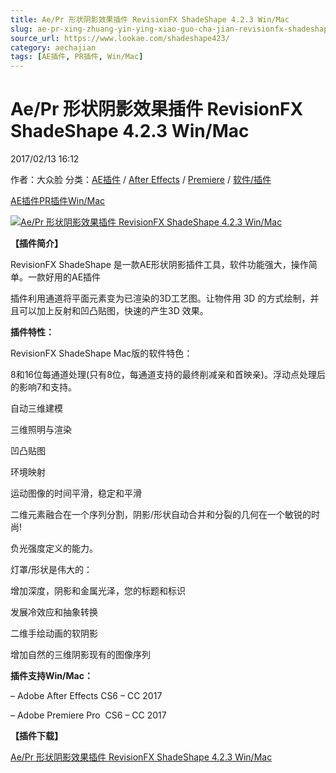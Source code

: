 ```yaml
---
title: Ae/Pr 形状阴影效果插件 RevisionFX ShadeShape 4.2.3 Win/Mac
slug: ae-pr-xing-zhuang-yin-ying-xiao-guo-cha-jian-revisionfx-shadeshape-4-2-3-win-mac
source_url: https://www.lookae.com/shadeshape423/
category: aechajian
tags: [AE插件, PR插件, Win/Mac]
---
```

# Ae/Pr 形状阴影效果插件 RevisionFX ShadeShape 4.2.3 Win/Mac

2017/02/13 16:12

作者：大众脸
分类：[AE插件](https://www.lookae.com/after-effects/aechajian/) / [After Effects](https://www.lookae.com/after-effects/) / [Premiere](https://www.lookae.com/qitarjcj/premierezy/) / [软件/插件](https://www.lookae.com/qitarjcj/)

[AE插件](https://www.lookae.com/tag/ae%e6%8f%92%e4%bb%b6/)[PR插件](https://www.lookae.com/tag/pr%e6%8f%92%e4%bb%b6/)[Win/Mac](https://www.lookae.com/tag/winmac/)

[![Ae/Pr 形状阴影效果插件 RevisionFX ShadeShape 4.2.3 Win/Mac](https://www.lookae.com/wp-content/uploads/2017/02/shadeshape.jpg "Ae/Pr 形状阴影效果插件 RevisionFX ShadeShape 4.2.3 Win/Mac-LookAE.com")](https://www.lookae.com/wp-content/uploads/2017/02/shadeshape.jpg)

**【插件简介】**

RevisionFX ShadeShape 是一款AE形状阴影插件工具，软件功能强大，操作简单。一款好用的AE插件

插件利用通道将平面元素变为已渲染的3D工艺图。让物件用 3D 的方式绘制，并且可以加上反射和凹凸贴图，快速的产生3D 效果。

**插件特性：**

RevisionFX ShadeShape Mac版的软件特色：

8和16位每通道处理(只有8位，每通道支持的最终削减亲和首映亲)。浮动点处理后的影响7和支持。

自动三维建模

三维照明与渲染

凹凸贴图

环境映射

运动图像的时间平滑，稳定和平滑

二维元素融合在一个序列分割，阴影/形状自动合并和分裂的几何在一个敏锐的时尚!

负光强度定义的能力。

灯罩/形状是伟大的：

增加深度，阴影和金属光泽，您的标题和标识

发展冷效应和抽象转换

二维手绘动画的软阴影

增加自然的三维阴影现有的图像序列

**插件支持Win/Mac：**

– Adobe After Effects CS6 – CC 2017

– Adobe Premiere Pro  CS6 – CC 2017

**【插件下载】**

[Ae/Pr 形状阴影效果插件 RevisionFX ShadeShape 4.2.3 Win/Mac](https://lookae.ctfile.com/fs/tqN171241070)
